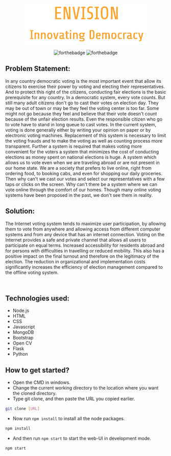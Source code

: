 <div align = "center">
 <img width="" height="" src="https://raw.githubusercontent.com/tannu610/envision/main/envision-main/public/images/Capture-removebg-preview.png">
</div>
  <div align="center"> 
 
 ![forthebadge](https://forthebadge.com/images/badges/check-it-out.svg)
  ![forthebadge](https://forthebadge.com/images/badges/built-with-love.svg)
  
 </div>


## Problem Statement:

In any country democratic voting is the most important event that allow its citizens to exercise their power by voting and electing their representatives. And to protect this right of the citizens, conducting fair elections is the basic prerequisite for any country. In a democratic system, every vote counts. But still many adult citizens don't go to cast their votes on election day. They may be out of town or may be they feel the voting center is too far. Some might not go because they feel and believe that their vote doesn't count because of the unfair election results. Even the responsible citizen who go to vote have to stand in long queue to cast votes. In the current system, voting is done generally either by writing your opinion on paper or by electronic voting machines. Replacement of this system is necessary to limit the voting frauds and to make the voting as well as counting process more transparent. Further a system is required that makes voting more convenient for the voters a system that minimizes the cost of conducting elections as money spent on national elections is huge. A system which allows us to vote even when we are traveling abroad or are not present in our home state. We are a society that prefers to live online, right from ordering food, to booking cabs, and even for shopping our daily groceries. Then why can't we cast our votes and select our representatives with a few taps or clicks on the screen. Why can't there be a system where we can vote online through the comfort of our homes. Though many online voting systems have been proposed in the past, we don't see them in reality.

## Solution:

The Internet voting system tends to maximize user participation, by allowing them to vote from anywhere and allowing access from different computer systems and from any device that has an internet connection. Voting on the Internet provides a safe and private channel that allows all users to participate on equal terms. Increased accessibility for residents abroad and for persons with difficulties in travelling or reduced mobility. This also has a positive impact on the final turnout and therefore on the legitimacy of the election. The reduction in organizational and implementation costs significantly increases the efficiency of election management compared to the offline voting system.

 <img width="" height="" src="/public/images/env1.PNG" alt="">
 <img width="" height="" src="/public/images/env4.PNG" alt="">

## Technologies used:
- Node.js
- HTML
- CSS
- Javascript
- MongoDB
- Bootstrap
- Open CV
- Flask
- Python

## How to get started?

- Open the CMD in windows.
- Change the current working directory to the location where you want the cloned directory.
- Type git clone, and then paste the URL you copied earlier.

```sh
git clone [URL]
```

- Now run `npm install` to install all the node packages.

```sh
npm install
```

- And then run `npm start` to start the web-UI in development mode. 

```sh
npm start
```


